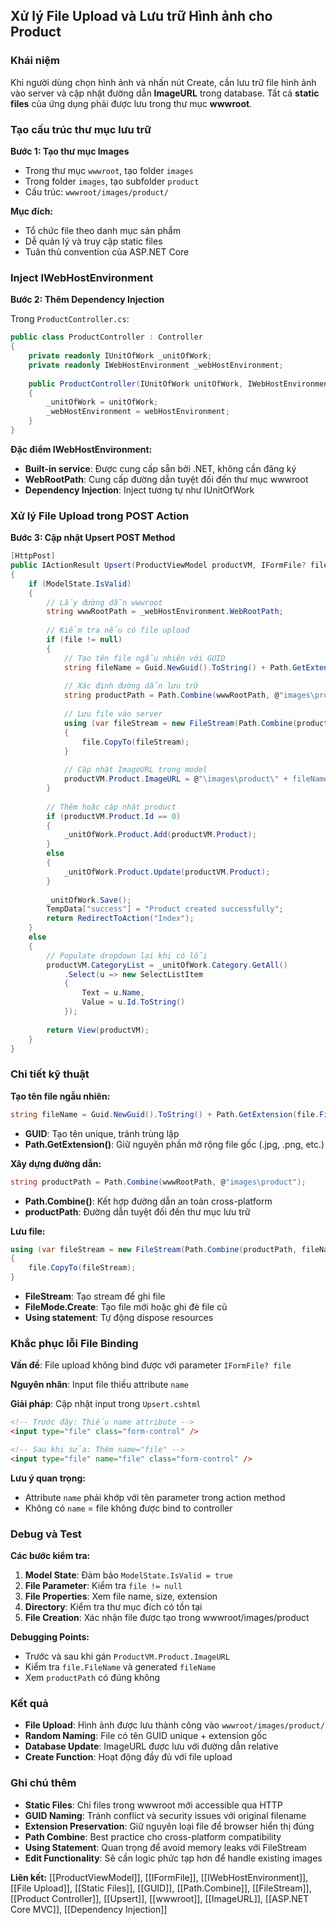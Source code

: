 ## Xử lý File Upload và Lưu trữ Hình ảnh cho Product

### Khái niệm

Khi người dùng chọn hình ảnh và nhấn nút Create, cần lưu trữ file hình ảnh vào server và cập nhật đường dẫn **ImageURL** trong database. Tất cả **static files** của ứng dụng phải được lưu trong thư mục **wwwroot**.

### Tạo cấu trúc thư mục lưu trữ

**Bước 1: Tạo thư mục Images**

- Trong thư mục `wwwroot`, tạo folder `images`
- Trong folder `images`, tạo subfolder `product`
- Cấu trúc: `wwwroot/images/product/`

**Mục đích:**

- Tổ chức file theo danh mục sản phẩm
- Dễ quản lý và truy cập static files
- Tuân thủ convention của ASP.NET Core


### Inject IWebHostEnvironment

**Bước 2: Thêm Dependency Injection**

Trong `ProductController.cs`:

```csharp
public class ProductController : Controller
{
    private readonly IUnitOfWork _unitOfWork;
    private readonly IWebHostEnvironment _webHostEnvironment;
    
    public ProductController(IUnitOfWork unitOfWork, IWebHostEnvironment webHostEnvironment)
    {
        _unitOfWork = unitOfWork;
        _webHostEnvironment = webHostEnvironment;
    }
}
```

**Đặc điểm IWebHostEnvironment:**

- **Built-in service**: Được cung cấp sẵn bởi .NET, không cần đăng ký
- **WebRootPath**: Cung cấp đường dẫn tuyệt đối đến thư mục wwwroot
- **Dependency Injection**: Inject tương tự như IUnitOfWork


### Xử lý File Upload trong POST Action

**Bước 3: Cập nhật Upsert POST Method**

```csharp
[HttpPost]
public IActionResult Upsert(ProductViewModel productVM, IFormFile? file)
{
    if (ModelState.IsValid)
    {
        // Lấy đường dẫn wwwroot
        string wwwRootPath = _webHostEnvironment.WebRootPath;
        
        // Kiểm tra nếu có file upload
        if (file != null)
        {
            // Tạo tên file ngẫu nhiên với GUID
            string fileName = Guid.NewGuid().ToString() + Path.GetExtension(file.FileName);
            
            // Xác định đường dẫn lưu trữ
            string productPath = Path.Combine(wwwRootPath, @"images\product");
            
            // Lưu file vào server
            using (var fileStream = new FileStream(Path.Combine(productPath, fileName), FileMode.Create))
            {
                file.CopyTo(fileStream);
            }
            
            // Cập nhật ImageURL trong model
            productVM.Product.ImageURL = @"\images\product\" + fileName;
        }
        
        // Thêm hoặc cập nhật product
        if (productVM.Product.Id == 0)
        {
            _unitOfWork.Product.Add(productVM.Product);
        }
        else
        {
            _unitOfWork.Product.Update(productVM.Product);
        }
        
        _unitOfWork.Save();
        TempData["success"] = "Product created successfully";
        return RedirectToAction("Index");
    }
    else
    {
        // Populate dropdown lại khi có lỗi
        productVM.CategoryList = _unitOfWork.Category.GetAll()
            .Select(u => new SelectListItem
            {
                Text = u.Name,
                Value = u.Id.ToString()
            });
        
        return View(productVM);
    }
}
```


### Chi tiết kỹ thuật

**Tạo tên file ngẫu nhiên:**

```csharp
string fileName = Guid.NewGuid().ToString() + Path.GetExtension(file.FileName);
```

- **GUID**: Tạo tên unique, tránh trùng lặp
- **Path.GetExtension()**: Giữ nguyên phần mở rộng file gốc (.jpg, .png, etc.)

**Xây dựng đường dẫn:**

```csharp
string productPath = Path.Combine(wwwRootPath, @"images\product");
```

- **Path.Combine()**: Kết hợp đường dẫn an toàn cross-platform
- **productPath**: Đường dẫn tuyệt đối đến thư mục lưu trữ

**Lưu file:**

```csharp
using (var fileStream = new FileStream(Path.Combine(productPath, fileName), FileMode.Create))
{
    file.CopyTo(fileStream);
}
```

- **FileStream**: Tạo stream để ghi file
- **FileMode.Create**: Tạo file mới hoặc ghi đè file cũ
- **Using statement**: Tự động dispose resources


### Khắc phục lỗi File Binding

**Vấn đề**: File upload không bind được với parameter `IFormFile? file`

**Nguyên nhân**: Input file thiếu attribute `name`

**Giải pháp**: Cập nhật input trong `Upsert.cshtml`

```html
<!-- Trước đây: Thiếu name attribute -->
<input type="file" class="form-control" />

<!-- Sau khi sửa: Thêm name="file" -->
<input type="file" name="file" class="form-control" />
```

**Lưu ý quan trọng:**

- Attribute `name` phải khớp với tên parameter trong action method
- Không có `name` = file không được bind to controller


### Debug và Test

**Các bước kiểm tra:**

1. **Model State**: Đảm bảo `ModelState.IsValid = true`
2. **File Parameter**: Kiểm tra `file != null`
3. **File Properties**: Xem file name, size, extension
4. **Directory**: Kiểm tra thư mục đích có tồn tại
5. **File Creation**: Xác nhận file được tạo trong wwwroot/images/product

**Debugging Points:**

- Trước và sau khi gán `ProductVM.Product.ImageURL`
- Kiểm tra `file.FileName` và generated `fileName`
- Xem `productPath` có đúng không


### Kết quả

- **File Upload**: Hình ảnh được lưu thành công vào `wwwroot/images/product/`
- **Random Naming**: File có tên GUID unique + extension gốc
- **Database Update**: ImageURL được lưu với đường dẫn relative
- **Create Function**: Hoạt động đầy đủ với file upload


### Ghi chú thêm

- **Static Files**: Chỉ files trong wwwroot mới accessible qua HTTP
- **GUID Naming**: Tránh conflict và security issues với original filename
- **Extension Preservation**: Giữ nguyên loại file để browser hiển thị đúng
- **Path Combine**: Best practice cho cross-platform compatibility
- **Using Statement**: Quan trọng để avoid memory leaks với FileStream
- **Edit Functionality**: Sẽ cần logic phức tạp hơn để handle existing images

**Liên kết:** [[ProductViewModel]], [[IFormFile]], [[IWebHostEnvironment]], [[File Upload]], [[Static Files]], [[GUID]], [[Path.Combine]], [[FileStream]], [[Product Controller]], [[Upsert]], [[wwwroot]], [[ImageURL]], [[ASP.NET Core MVC]], [[Dependency Injection]]

